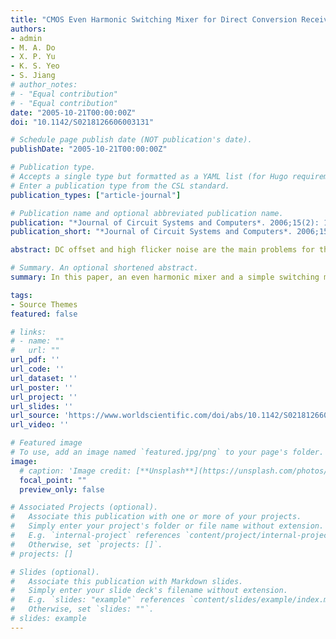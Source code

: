 ```yaml
---
title: "CMOS Even Harmonic Switching Mixer for Direct Conversion Receivers"
authors:
- admin
- M. A. Do
- X. P. Yu
- K. S. Yeo
- S. Jiang
# author_notes:
# - "Equal contribution"
# - "Equal contribution"
date: "2005-10-21T00:00:00Z"
doi: "10.1142/S0218126606003131"

# Schedule page publish date (NOT publication's date).
publishDate: "2005-10-21T00:00:00Z"

# Publication type.
# Accepts a single type but formatted as a YAML list (for Hugo requirements).
# Enter a publication type from the CSL standard.
publication_types: ["article-journal"]

# Publication name and optional abbreviated publication name.
publication: "*Journal of Circuit Systems and Computers*. 2006;15(2): 183-196."
publication_short: "*Journal of Circuit Systems and Computers*. 2006;15(2): 183-196"

abstract: DC offset and high flicker noise are the main problems for the direct conversion CMOS mixer design. A novel even harmonic switching mixer implemented in a standard 0.18µm  CMOS process for applications in 2.45GHz direct conversion receivers is proposed. The mixer circuit overcomes the problems of DC offset and high flicker noise. It achieves -8.24dB gain, 5.2dB DSB noise figure at 100KHz, 17.25dBm IIP3 and zero DC power consumption.

# Summary. An optional shortened abstract.
summary: In this paper, an even harmonic mixer and a simple switching mixer are discussed first. And a novel even harmonic switching mixer with DC offset free and low noise figure, especially for the direct conversion application, is proposed.

tags:
- Source Themes
featured: false

# links:
# - name: ""
#   url: ""
url_pdf: ''
url_code: ''
url_dataset: ''
url_poster: ''
url_project: ''
url_slides: ''
url_source: 'https://www.worldscientific.com/doi/abs/10.1142/S0218126606003131'
url_video: ''

# Featured image
# To use, add an image named `featured.jpg/png` to your page's folder. 
image:
  # caption: 'Image credit: [**Unsplash**](https://unsplash.com/photos/jdD8gXaTZsc)'
  focal_point: ""
  preview_only: false

# Associated Projects (optional).
#   Associate this publication with one or more of your projects.
#   Simply enter your project's folder or file name without extension.
#   E.g. `internal-project` references `content/project/internal-project/index.md`.
#   Otherwise, set `projects: []`.
# projects: []

# Slides (optional).
#   Associate this publication with Markdown slides.
#   Simply enter your slide deck's filename without extension.
#   E.g. `slides: "example"` references `content/slides/example/index.md`.
#   Otherwise, set `slides: ""`.
# slides: example
---
```


<!-- {{% callout note %}}
Click the *Cite* button above to demo the feature to enable visitors to import publication metadata into their reference management software.
{{% /callout %}}

{{% callout note %}}
Create your slides in Markdown - click the *Slides* button to check out the example.
{{% /callout %}}

Add the publication's **full text** or **supplementary notes** here. You can use rich formatting such as including [code, math, and images](https://docs.hugoblox.com/content/writing-markdown-latex/). -->
